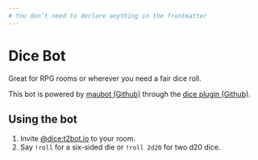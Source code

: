 ```yaml
---
# You don’t need to declare anything in the frontmatter
---
```


# Dice Bot

Great for RPG rooms or wherever you need a fair dice roll.

This bot is powered by [maubot (Github)](https://github.com/maubot/maubot) through the [dice plugin (Github)](https://github.com/maubot/dice).


## Using the bot

1. Invite [@dice:t2bot.io](https://matrix.to/#/@dice:t2bot.io) to your room.
2. Say `!roll` for a six-sided die or `!roll 2d20` for two d20 dice.

